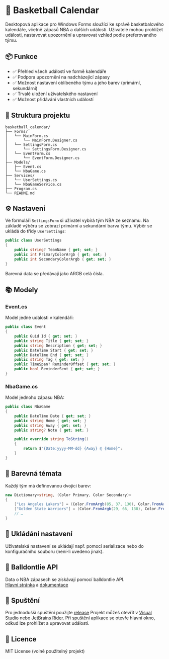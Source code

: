 # 🏀 Basketball Calendar

Desktopová aplikace pro Windows Forms sloužící ke správě basketbalového kalendáře, včetně zápasů NBA a dalších událostí. Uživatelé mohou prohlížet události, nastavovat upozornění a upravovat vzhled podle preferovaného týmu.

## 📦 Funkce

- ✅ Přehled všech událostí ve formě kalendáře
- ✅ Podpora upozornění na nadcházející zápasy
- ✅ Možnost nastavení oblíbeného týmu a jeho barev (primární, sekundární)
- ✅ Trvalé uložení uživatelského nastavení
- ✅ Možnost přidávání vlastních událostí

## 📁 Struktura projektu

```
basketball_calendar/
├── Forms/
│   └── MainForm.cs
│       └── MainForm.Designer.cs
│   └── SettingsForm.cs
│       └── SettingsForm.Designer.cs
│   └── EventForm.cs
│       └── EventForm.Designer.cs
├── Models/
│   ├── Event.cs
│   └── NbaGame.cs
├── Services/
│   └── UserSettings.cs
│   └── NbaGameService.cs
├── Program.cs
└── README.md
```

## ⚙️ Nastavení

Ve formuláři `SettingsForm` si uživatel vybírá tým NBA ze seznamu. Na základě výběru se zobrazí primární a sekundární barva týmu. Výběr se ukládá do třídy `UserSettings`:

```csharp
public class UserSettings
{
    public string? TeamName { get; set; }
    public int PrimaryColorArgb { get; set; }
    public int SecondaryColorArgb { get; set; }
}
```

Barevná data se předávají jako ARGB celá čísla.

## 📚 Modely

### Event.cs

Model jedné události v kalendáři:

```csharp
public class Event
{
    public Guid Id { get; set; }
    public string Title { get; set; }
    public string Description { get; set; }
    public DateTime Start { get; set; }
    public DateTime End { get; set; }
    public string Tag { get; set; }
    public TimeSpan? ReminderOffset { get; set; }
    public bool ReminderSent { get; set; }
}
```

### NbaGame.cs

Model jednoho zápasu NBA:

```csharp
public class NbaGame
{
    public DateTime Date { get; set; }
    public string Home { get; set; }
    public string Away { get; set; }
    public string? Note { get; set; }

    public override string ToString()
    {
        return $"{Date:yyyy-MM-dd} {Away} @ {Home}";
    }
}
```

## 🎨 Barevná témata

Každý tým má definovanou dvojici barev:

```csharp
new Dictionary<string, (Color Primary, Color Secondary)>
{
    ["Los Angeles Lakers"] = (Color.FromArgb(85, 37, 130), Color.FromArgb(253, 185, 39)),
    ["Golden State Warriors"] = (Color.FromArgb(29, 66, 138), Color.FromArgb(255, 199, 44)),
    // …
}
```

## 💾 Ukládání nastavení

Uživatelská nastavení se ukládají např. pomocí serializace nebo do konfiguračního souboru (není-li uvedeno jinak).

## 🏀 Balldontlie API

Data o NBA zápasech se získávají pomocí balldontlie API.  
[Hlavní stránka](https://www.balldontlie.io) a [dokumentace](https://docs.balldontlie.io/#nba-api)

## 🚀 Spuštění

Pro jednodušší spuštění použijte [release](https://github.com/Boootyshaker9000/basketball-calendar/releases/tag/c%23)
Projekt můžeš otevřít v [Visual Studio](https://visualstudio.microsoft.com/) nebo [JetBrains Rider](https://www.jetbrains.com/rider/). Při spuštění aplikace se otevře hlavní okno, odkud lze prohlížet a upravovat události.

## 📝 Licence

MIT License (volně použitelný projekt)
